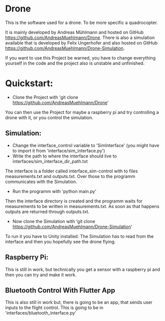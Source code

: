 # Drone
This is the software used for a drone. To be more specific a quadrocopter.

It is mainly developed by Andreas Mühlmann and hosted on GitHub https://github.com/AndreasMuehlmann/Drone.
There is also a simulation available that is developed by Felix Ungerhofer and also hosted
on GitHub https://github.com/AndreasMuehlmann/Drone-Simulation.

If you want to use this Project be warned, you have to change everything yourself in 
the code and the project also is unstable and unfinished.


# Quickstart:
- Clone the Project with 'git clone https://github.com/AndreasMuehlmann/Drone'

You can then use the Project for maybe a raspberry pi and try controlling a drone with it,
or you control the simulation.

## Simulation:
- Change the interface_control variable to 'SimInterface' (you might have to import it from 'interface/sim_interface.py')
- Write the path to where the interface should live to interfaces/sim_interface_dir_path.txt

The interface is a folder called interface_sim-control with to files measurements.txt and outputs.txt.
Over those to the programm communicates with the Simulation.

- Run the programm with 'python main.py'

Then the interface directory is created and the programm waits for measurements to be written in measurements.txt.
As soon as that happens outputs are returned through outputs.txt.

- Now clone the Simulation with 'git clone https://github.com/AndreasMuehlmann/Drone-Simulation'

To run it you have to Unity installed. The Simulation has to read from the interface and
then you hopefully see the drone flying.

## Raspberry Pi:
This is still in work, but technically you get a sensor with a raspberry pi and then you can
try and make it work.

## Bluetooth Control With Flutter App
This is also still in work but, there is going to be an app, that sends user inputs to
the flight control. This is going to be in 'interfaces/bluetooth_interface.py'

